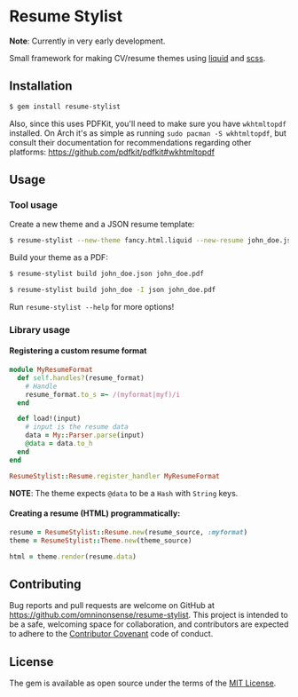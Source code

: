 # Resume Stylist

**Note**: Currently in very early development.

Small framework for making CV/resume themes using [liquid](https://github.com/Shopify/liquid/wiki/liquid-for-designers) and [scss](http://sass-lang.com/).

## Installation

~~~sh
$ gem install resume-stylist
~~~

Also, since this uses PDFKit, you'll need to make sure you have `wkhtmltopdf` installed. On Arch it's as simple as running `sudo pacman -S wkhtmltopdf`, but consult their documentation for recommendations regarding other platforms: https://github.com/pdfkit/pdfkit#wkhtmltopdf


## Usage

### Tool usage

Create a new theme and a JSON resume template:

~~~sh
$ resume-stylist --new-theme fancy.html.liquid --new-resume john_doe.json
~~~

Build your theme as a PDF:

~~~sh
$ resume-stylist build john_doe.json john_doe.pdf
~~~

~~~sh
$ resume-stylist build john_doe -I json john_doe.pdf
~~~

Run `resume-stylist --help` for more options!

### Library usage

#### Registering a custom resume format

~~~rb
module MyResumeFormat
  def self.handles?(resume_format)
    # Handle
    resume_format.to_s =~ /(myformat|myf)/i
  end

  def load!(input)
    # input is the resume data
    data = My::Parser.parse(input)
    @data = data.to_h
  end
end

ResumeStylist::Resume.register_handler MyResumeFormat
~~~

**NOTE**: The theme expects `@data` to be a `Hash` with `String` keys.

#### Creating a resume (HTML) programmatically:

~~~rb
resume = ResumeStylist::Resume.new(resume_source, :myformat)
theme = ResumeStylist::Theme.new(theme_source)

html = theme.render(resume.data)
~~~

## Contributing

Bug reports and pull requests are welcome on GitHub at https://github.com/omninonsense/resume-stylist. This project is intended to be a safe, welcoming space for collaboration, and contributors are expected to adhere to the [Contributor Covenant](contributor-covenant.org) code of conduct.

## License

The gem is available as open source under the terms of the [MIT License](http://opensource.org/licenses/MIT).
